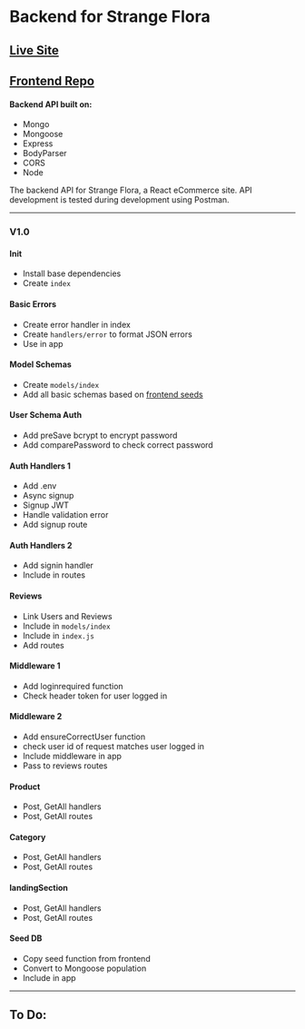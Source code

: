 # Backend for Strange Flora

## [Live Site](https://strange-flora.herokuapp.com/)

## [Frontend Repo](https://github.com/startinmerc/strange-flora)

#### Backend API built on:

* Mongo
* Mongoose
* Express
* BodyParser
* CORS
* Node

The backend API for Strange Flora, a React eCommerce site.
API development is tested during development using Postman.

---

### V1.0

#### Init
* Install base dependencies
* Create `index`

#### Basic Errors
* Create error handler in index
* Create `handlers/error` to format JSON errors
* Use in app

#### Model Schemas
* Create `models/index`
* Add all basic schemas based on [frontend seeds](https://github.com/startinmerc/strange-flora/blob/master/src/seeds.js)

#### User Schema Auth
* Add preSave bcrypt to encrypt password
* Add comparePassword to check correct password

#### Auth Handlers 1
* Add .env
* Async signup
* Signup JWT
* Handle validation error
* Add signup route

#### Auth Handlers 2
* Add signin handler
* Include in routes

#### Reviews
* Link Users and Reviews
* Include in `models/index`
* Include in `index.js`
* Add routes

#### Middleware 1
* Add loginrequired function
* Check header token for user logged in

#### Middleware 2
* Add ensureCorrectUser function
* check user id of request matches user logged in
* Include middleware in app
* Pass to reviews routes

#### Product
* Post, GetAll handlers
* Post, GetAll routes

#### Category
* Post, GetAll handlers
* Post, GetAll routes

#### landingSection
* Post, GetAll handlers
* Post, GetAll routes

#### Seed DB
* Copy seed function from frontend
* Convert to Mongoose population
* Include in app

---

## To Do:
